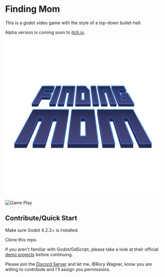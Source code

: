 # Finding Mom

This is a godot video game with the style of a top-down bullet-hell.

Alpha version is coming soon to [itch.io](itch.io).

![Finding Mom Logo](./Assets/Icons/Finding_Mom_4k.png)

![Game Play](./advertising/Finding_Mom_Demo.gif)

## Contribute/Quick Start

Make sure Godot 4.2.2+ is installed.

Clone this repo.

If you aren't familiar with Godot/GdScript, please take a look at their official [demo projects](https://docs.godotengine.org/en/stable/getting_started/introduction/index.html) before continuing.

Please join the [Discord Server](https://discord.gg/gTa7aC3p) and let me, @Rory Wagner, know you are willing to contribute and I'll assign you permissions.
